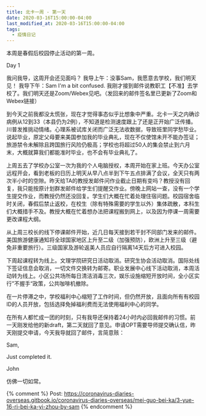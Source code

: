 ```yaml
---
title: 北卡一周 - 第一天
date: 2020-03-16T15:00:00-04:00
last_modified_at: 2020-03-16T15:00:00-04:00
tags:
  - 疫情日记
---
```


本周是春假后校园停止活动的第一周。

Day 1 

<!--more-->

我问我导，这周开会还见面吗？ 我导上午：没事Sam，我愿意去学校，我们明天见！ 我导下午：Sam I'm a bit confused. 我刚才接到邮件说教职工【不准】去学校了。我们明天还是Zoom/Webex见吧。（发回来的邮件签名里已更新了Zoom和Webex链接）

到今天之前我都没太慌张，现在才觉得事态似乎比想象中严重。北卡一天之内确诊病例从12到33（本县仍为2例），不知道是检测速度跟上了还是正开始广泛传播。川普发推挑动情绪。心理系被试库关闭而广泛无法收数据，导致班里同学愁毕业。说起毕业，原定父母要来美国参加我的毕业典礼，现在不仅使馆未开不能办签证；旅游禁令未解除且跨国旅行风险仍极高；学校也将超过50人的集会禁止到六月末，大概就算我们都能准时毕业，也不会有毕业典礼了。

上周五去了学校办公室一次为我的个人电脑授权，本周开始在家上班。今天办公室远程开会，看到老板的日历上明天从早八点半到下午五点排满了会议，全天只有两次半小时的空隙。昨天给TA的教授发邮件问作业截止日期有变吗？教授没有回复，我只能按原计划群发邮件给学生们提醒交作业。傍晚上网站一查，没有一个学生提交作业，而教授仍然还没回复。学生们大概在忙着处理住宿问题。校园宿舍临时关闭，春假后禁止返校，在校生（除有特殊需要的学生以外）集体疏散，本科生们大概措手不及。教授大概在忙着想办法把课程搬到网上，以及因为停课一周需要更改课程大纲。

从上周三校长的线下停课邮件开始，近几日每天接到若干封不同部门发来的邮件。美国旅游健康通知将全球国家地区上升至二级（加强预防），欧洲上升至三级（避免非重要旅行）。三级国家及游轮返美人员应自行隔离14天后方可进入校园。

下周起课程转为线上。文理学院研究日活动取消。研究生协会活动取消。国际处线下签证信息会取消，一切文件交换转为邮寄。职业发展中心线下活动取消，本周活动转为线上。小区公共场所每日清洁消毒三次，娱乐设施缩短开放时间，全小区实行”不握手“政策，公共咖啡机撤除。

在一片停滞之中，学校福利中心缩短了工作时间，但仍然开放，且面向所有有校园ID的人员开放，包括选择免掉福利费而无法使用福利中心的同学。

在所有人都忙成一团的时刻，只有我导还保持着24小时内必回我邮件的习惯。前一天刚发给他的新draft，第二天就回了意见。申请OPT需要导师提交确认信，昨天刚提交申请，今天我导就回了邮件，言简意赅：

Sam, 

Just completed it. 

John

仿佛一切如常。

{% comment %}
Post: https://coronavirus-diaries-overseas.gitbook.io/coronavirus-diaries-overseas/mei-guo-bei-ka/3-yue-16-ri-bei-ka-yi-zhou-by-sam
{% endcomment %}
